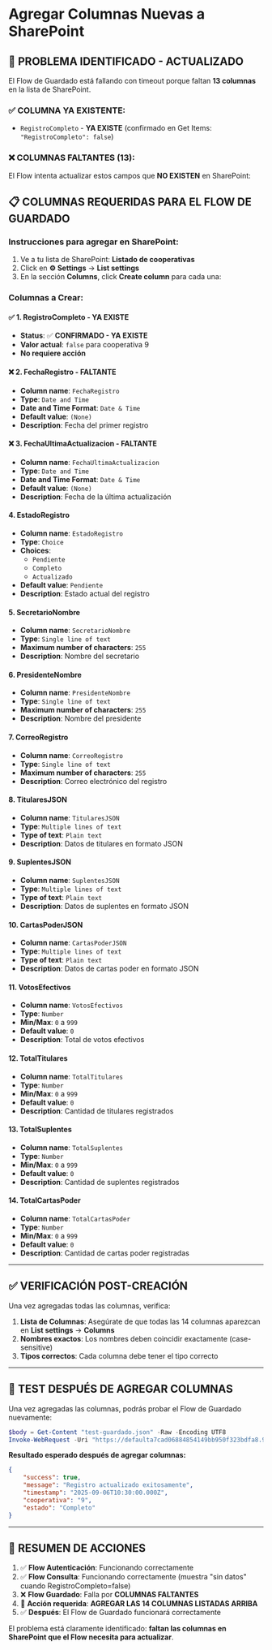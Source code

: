 # Agregar Columnas Nuevas a SharePoint

## 🚨 **PROBLEMA IDENTIFICADO - ACTUALIZADO**
El Flow de Guardado está fallando con timeout porque faltan **13 columnas** en la lista de SharePoint. 

### ✅ **COLUMNA YA EXISTENTE:**
- `RegistroCompleto` - **YA EXISTE** (confirmado en Get Items: `"RegistroCompleto": false`)

### ❌ **COLUMNAS FALTANTES (13):**
El Flow intenta actualizar estos campos que **NO EXISTEN** en SharePoint:

## 📋 **COLUMNAS REQUERIDAS PARA EL FLOW DE GUARDADO**

### **Instrucciones para agregar en SharePoint:**

1. Ve a tu lista de SharePoint: **Listado de cooperativas**
2. Click en **⚙️ Settings** → **List settings**
3. En la sección **Columns**, click **Create column** para cada una:

### **Columnas a Crear:**

#### **✅ 1. RegistroCompleto - YA EXISTE**
- **Status**: ✅ **CONFIRMADO - YA EXISTE** 
- **Valor actual**: `false` para cooperativa 9
- **No requiere acción**

#### **❌ 2. FechaRegistro - FALTANTE**
- **Column name**: `FechaRegistro`
- **Type**: `Date and Time`
- **Date and Time Format**: `Date & Time`
- **Default value**: `(None)`
- **Description**: Fecha del primer registro

#### **❌ 3. FechaUltimaActualizacion - FALTANTE**
- **Column name**: `FechaUltimaActualizacion` 
- **Type**: `Date and Time`
- **Date and Time Format**: `Date & Time`
- **Default value**: `(None)`
- **Description**: Fecha de la última actualización

#### **4. EstadoRegistro**
- **Column name**: `EstadoRegistro`
- **Type**: `Choice`
- **Choices**: 
  - `Pendiente`
  - `Completo` 
  - `Actualizado`
- **Default value**: `Pendiente`
- **Description**: Estado actual del registro

#### **5. SecretarioNombre**
- **Column name**: `SecretarioNombre`
- **Type**: `Single line of text`
- **Maximum number of characters**: `255`
- **Description**: Nombre del secretario

#### **6. PresidenteNombre**
- **Column name**: `PresidenteNombre`
- **Type**: `Single line of text`
- **Maximum number of characters**: `255`
- **Description**: Nombre del presidente

#### **7. CorreoRegistro**
- **Column name**: `CorreoRegistro`
- **Type**: `Single line of text`
- **Maximum number of characters**: `255`
- **Description**: Correo electrónico del registro

#### **8. TitularesJSON**
- **Column name**: `TitularesJSON`
- **Type**: `Multiple lines of text`
- **Type of text**: `Plain text`
- **Description**: Datos de titulares en formato JSON

#### **9. SuplentesJSON**
- **Column name**: `SuplentesJSON`
- **Type**: `Multiple lines of text`
- **Type of text**: `Plain text`
- **Description**: Datos de suplentes en formato JSON

#### **10. CartasPoderJSON**
- **Column name**: `CartasPoderJSON`
- **Type**: `Multiple lines of text`
- **Type of text**: `Plain text`
- **Description**: Datos de cartas poder en formato JSON

#### **11. VotosEfectivos**
- **Column name**: `VotosEfectivos`
- **Type**: `Number`
- **Min/Max**: `0` a `999`
- **Default value**: `0`
- **Description**: Total de votos efectivos

#### **12. TotalTitulares**
- **Column name**: `TotalTitulares`
- **Type**: `Number`
- **Min/Max**: `0` a `999`
- **Default value**: `0`
- **Description**: Cantidad de titulares registrados

#### **13. TotalSuplentes**
- **Column name**: `TotalSuplentes`
- **Type**: `Number`
- **Min/Max**: `0` a `999`
- **Default value**: `0`
- **Description**: Cantidad de suplentes registrados

#### **14. TotalCartasPoder**
- **Column name**: `TotalCartasPoder`
- **Type**: `Number`
- **Min/Max**: `0` a `999`
- **Default value**: `0`
- **Description**: Cantidad de cartas poder registradas

---

## ✅ **VERIFICACIÓN POST-CREACIÓN**

Una vez agregadas todas las columnas, verifica:

1. **Lista de Columnas**: Asegúrate de que todas las 14 columnas aparezcan en **List settings** → **Columns**
2. **Nombres exactos**: Los nombres deben coincidir exactamente (case-sensitive)
3. **Tipos correctos**: Cada columna debe tener el tipo correcto

---

## 🧪 **TEST DESPUÉS DE AGREGAR COLUMNAS**

Una vez agregadas las columnas, podrás probar el Flow de Guardado nuevamente:

```powershell
$body = Get-Content "test-guardado.json" -Raw -Encoding UTF8
Invoke-WebRequest -Uri "https://defaulta7cad06884854149bb950f323bdfa8.9e.environment.api.powerplatform.com:443/powerautomate/automations/direct/workflows/5c5268b7ca894a09be1fb41effc24156/triggers/manual/paths/invoke?api-version=1&sp=%2Ftriggers%2Fmanual%2Frun&sv=1.0&sig=_QA3lITPQ59jUXF-4byKGSQ_vce0Xb5vO3uHmLTf9f8" -Method POST -Body $body -ContentType "application/json" -TimeoutSec 60
```

**Resultado esperado después de agregar columnas:**
```json
{
    "success": true,
    "message": "Registro actualizado exitosamente",
    "timestamp": "2025-09-06T10:30:00.000Z",
    "cooperativa": "9",
    "estado": "Completo"
}
```

---

## 🎯 **RESUMEN DE ACCIONES**

1. ✅ **Flow Autenticación**: Funcionando correctamente
2. ✅ **Flow Consulta**: Funcionando correctamente (muestra "sin datos" cuando RegistroCompleto=false)
3. ❌ **Flow Guardado**: Falla por **COLUMNAS FALTANTES**
4. 🔄 **Acción requerida**: **AGREGAR LAS 14 COLUMNAS LISTADAS ARRIBA**
5. ✅ **Después**: El Flow de Guardado funcionará correctamente

El problema está claramente identificado: **faltan las columnas en SharePoint que el Flow necesita para actualizar**.
